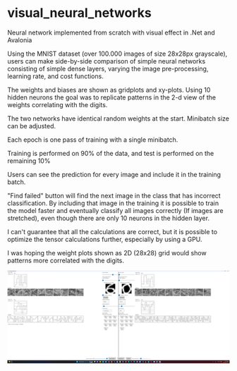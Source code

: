 # visual_neural_networks
Neural network implemented from scratch with visual effect in .Net and Avalonia

Using the MNIST dataset (over 100.000 images of size 28x28px grayscale), users can make side-by-side comparison of simple neural networks consisting of simple dense layers, varying the image pre-processing, learning rate, and cost functions.

The weights and biases are shown as gridplots and xy-plots. Using 10 hidden neurons the goal was to replicate patterns in the 2-d view of the weights correlating with the digits.

The two networks have identical random weights at the start. Minibatch size can be adjusted.

Each epoch is one pass of training with a single minibatch. 

Training is performed on 90% of the data, and test is performed on the remaining 10%

Users can see the prediction for every image and include it in the training batch.

"Find failed" button will find the next image in the class that has incorrect classification. By including that image in the training it is possible to train the model faster and eventually classify all images correctly (If images are stretched), even though there are only 10 neurons in the hidden layer.

I can't guarantee that all the calculations are correct, but it is possible to optimize the tensor calculations further, especially by using a GPU.

I was hoping the weight plots shown as 2D (28x28) grid would show patterns more correlated with the digits.

![Alt text](screenshot.png?raw=true)
